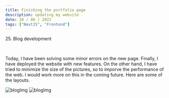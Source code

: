 ```yaml
---
title: Finishing the portfolio page
description: updating my website
date: 18 / 06 / 2022
tags: ["NextJS", "Frontend"]
---
```


<p>25. Blog development</p>

<br/>
<p> Today, I have been solving some minor errors on the new page. Finally, I have deployed the website with new features. On the other hand, I have tried to minimize the size of the pictures, so to imporve the performance of the web. I would work more on this in the coming future. Here are some of the layouts.
</p>
<img src="/Blog/20220618-1.png" alt="blogImg" />
<img src="/Blog/20220618-2.png" alt="blogImg" />